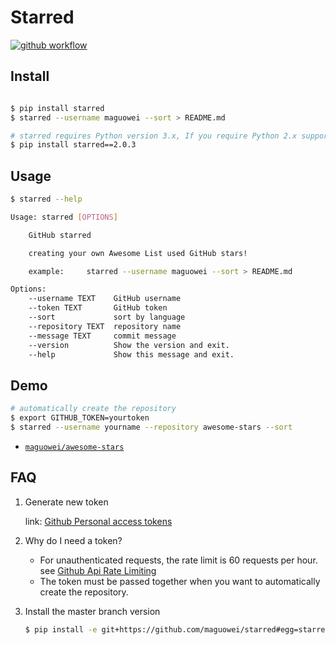 # Starred

[![github workflow](https://github.com/maguowei/starred/workflows/ci/badge.svg)](https://github.com/maguowei/starred/actions)

## Install

```bash

$ pip install starred
$ starred --username maguowei --sort > README.md

# starred requires Python version 3.x, If you require Python 2.x support
$ pip install starred==2.0.3
```

## Usage

```bash
$ starred --help

Usage: starred [OPTIONS]

    GitHub starred

    creating your own Awesome List used GitHub stars!

    example:     starred --username maguowei --sort > README.md

Options:
    --username TEXT    GitHub username
    --token TEXT       GitHub token
    --sort             sort by language
    --repository TEXT  repository name
    --message TEXT     commit message
    --version          Show the version and exit.
    --help             Show this message and exit.
```

## Demo

```bash
# automatically create the repository
$ export GITHUB_TOKEN=yourtoken
$ starred --username yourname --repository awesome-stars --sort
```

- [`maguowei/awesome-stars`](https://github.com/maguowei/awesome-stars)

## FAQ

1. Generate new token

   link: [Github Personal access tokens](https://github.com/settings/tokens)

2. Why do I need a token?

   -  For unauthenticated requests, the rate limit is 60 requests per
      hour.
      see [Github Api Rate
      Limiting](https://developer.github.com/v3/#rate-limiting)
   -  The token must be passed together when you want to automatically
      create the repository.

3. Install the master branch version

    ```bash
    $ pip install -e git+https://github.com/maguowei/starred#egg=starred
    ```

